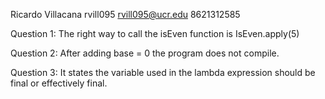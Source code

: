 Ricardo Villacana
rvill095
rvill095@ucr.edu
8621312585

Question 1: The right way to call the isEven function is IsEven.apply(5)

Question 2: After adding base = 0 the program does not compile. 

Question 3: It states the variable used in the lambda expression should be final or effectively final.